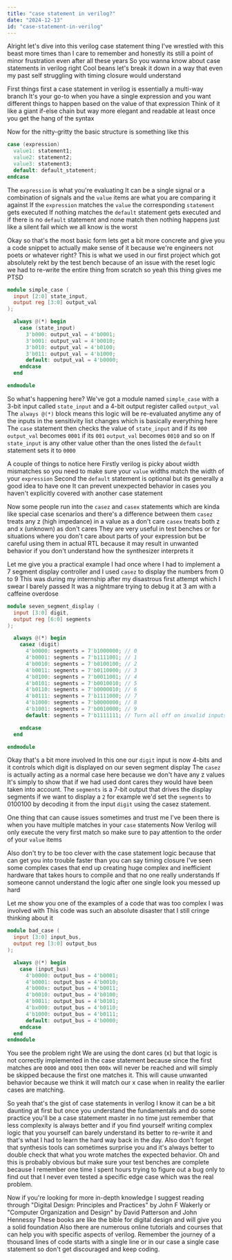 ```yaml
---
title: "case statement in verilog?"
date: "2024-12-13"
id: "case-statement-in-verilog"
---
```


Alright let's dive into this verilog case statement thing I've wrestled with this beast more times than I care to remember and honestly its still a point of minor frustration even after all these years So you wanna know about case statements in verilog right Cool beans let's break it down in a way that even my past self struggling with timing closure would understand

First things first a case statement in verilog is essentially a multi-way branch It's your go-to when you have a single expression and you want different things to happen based on the value of that expression Think of it like a giant if-else chain but way more elegant and readable at least once you get the hang of the syntax

Now for the nitty-gritty the basic structure is something like this

```verilog
case (expression)
  value1: statement1;
  value2: statement2;
  value3: statement3;
  default: default_statement;
endcase
```

The `expression` is what you're evaluating It can be a single signal or a combination of signals and the `value` items are what you are comparing it against If the `expression` matches the `value` the corresponding `statement` gets executed If nothing matches the `default` statement gets executed and if there is no `default` statement and none match then nothing happens just like a silent fail which we all know is the worst

Okay so that's the most basic form lets get a bit more concrete and give you a code snippet to actually make sense of it because we're engineers not poets or whatever right? This is what we used in our first project which got absolutely rekt by the test bench because of an issue with the reset logic we had to re-write the entire thing from scratch so yeah this thing gives me PTSD

```verilog
module simple_case (
  input [2:0] state_input,
  output reg [3:0] output_val
);

  always @(*) begin
    case (state_input)
      3'b000: output_val = 4'b0001;
      3'b001: output_val = 4'b0010;
      3'b010: output_val = 4'b0100;
      3'b011: output_val = 4'b1000;
      default: output_val = 4'b0000;
    endcase
  end

endmodule
```
So what's happening here? We've got a module named `simple_case` with a 3-bit input called `state_input` and a 4-bit output register called `output_val` The `always @(*)` block means this logic will be re-evaluated anytime any of the inputs in the sensitivity list changes which is basically everything here The `case` statement then checks the value of `state_input` and if its `000` `output_val` becomes `0001` if its `001` `output_val` becomes `0010` and so on If `state_input` is any other value other than the ones listed the `default` statement sets it to `0000`

A couple of things to notice here Firstly verilog is picky about width mismatches so you need to make sure your `value` widths match the width of your `expression` Second the `default` statement is optional but its generally a good idea to have one It can prevent unexpected behavior in cases you haven't explicitly covered with another case statement

Now some people run into the `casez` and `casex` statements which are kinda like special case scenarios and there's a difference between them `casez` treats any z (high impedance) in a value as a don't care `casex` treats both z and x (unknown) as don't cares They are very useful in test benches or for situations where you don't care about parts of your expression but be careful using them in actual RTL because it may result in unwanted behavior if you don't understand how the synthesizer interprets it

Let me give you a practical example I had once where I had to implement a 7 segment display controller and I used `casez` to display the numbers from 0 to 9 This was during my internship after my disastrous first attempt which I swear I barely passed It was a nightmare trying to debug it at 3 am with a caffeine overdose
```verilog
module seven_segment_display (
  input [3:0] digit,
  output reg [6:0] segments
);

  always @(*) begin
    casez (digit)
      4'b0000: segments = 7'b1000000; // 0
      4'b0001: segments = 7'b1111001; // 1
      4'b0010: segments = 7'b0100100; // 2
      4'b0011: segments = 7'b0110000; // 3
      4'b0100: segments = 7'b0011001; // 4
      4'b0101: segments = 7'b0010010; // 5
      4'b0110: segments = 7'b0000010; // 6
      4'b0111: segments = 7'b1111000; // 7
      4'b1000: segments = 7'b0000000; // 8
      4'b1001: segments = 7'b0010000; // 9
      default: segments = 7'b1111111; // Turn all off on invalid inputs

    endcase
  end

endmodule
```

Okay that's a bit more involved In this one our `digit` input is now 4-bits and it controls which digit is displayed on our seven segment display The `casez` is actually acting as a normal case here because we don't have any z values It's simply to show that if we had used dont cares they would have been taken into account. The `segments` is a 7-bit output that drives the display segments if we want to display a `2` for example we'd set the `segments` to 0100100 by decoding it from the input `digit` using the casez statement.

One thing that can cause issues sometimes and trust me I've been there is when you have multiple matches in your `case` statements Now Verilog will only execute the very first match so make sure to pay attention to the order of your `value` items

Also don't try to be too clever with the case statement logic because that can get you into trouble faster than you can say timing closure I've seen some complex cases that end up creating huge complex and inefficient hardware that takes hours to compile and that no one really understands If someone cannot understand the logic after one single look you messed up hard

Let me show you one of the examples of a code that was too complex I was involved with This code was such an absolute disaster that I still cringe thinking about it

```verilog
module bad_case (
  input [3:0] input_bus,
  output reg [3:0] output_bus
);

  always @(*) begin
    case (input_bus)
      4'b0000: output_bus = 4'b0001;
      4'b0001: output_bus = 4'b0010;
      4'b000x: output_bus = 4'b0011;
      4'b0010: output_bus = 4'b0100;
      4'b0011: output_bus = 4'b0101;
      4'bx000: output_bus = 4'b0110;
      4'b1000: output_bus = 4'b0111;
      default: output_bus = 4'b0000;
    endcase
  end
endmodule
```
You see the problem right We are using the dont cares (x) but that logic is not correctly implemented in the case statement because since the first matches are `0000` and `0001` then `000x` will never be reached and will simply be skipped because the first one matches it. This will cause unwanted behavior because we think it will match our x case when in reality the earlier cases are matching.

So yeah that's the gist of case statements in verilog I know it can be a bit daunting at first but once you understand the fundamentals and do some practice you'll be a case statement master in no time just remember that less complexity is always better and if you find yourself writing complex logic that you yourself can barely understand its better to re-write it and that's what I had to learn the hard way back in the day. Also don't forget that synthesis tools can sometimes surprise you and it's always better to double check that what you wrote matches the expected behavior. Oh and this is probably obvious but make sure your test benches are complete because I remember one time I spent hours trying to figure out a bug only to find out that I never even tested a specific edge case which was the real problem.

Now if you're looking for more in-depth knowledge I suggest reading through "Digital Design: Principles and Practices" by John F Wakerly or "Computer Organization and Design" by David Patterson and John Hennessy These books are like the bible for digital design and will give you a solid foundation Also there are numerous online tutorials and courses that can help you with specific aspects of verilog.
Remember the journey of a thousand lines of code starts with a single line or in our case a single case statement so don't get discouraged and keep coding.
